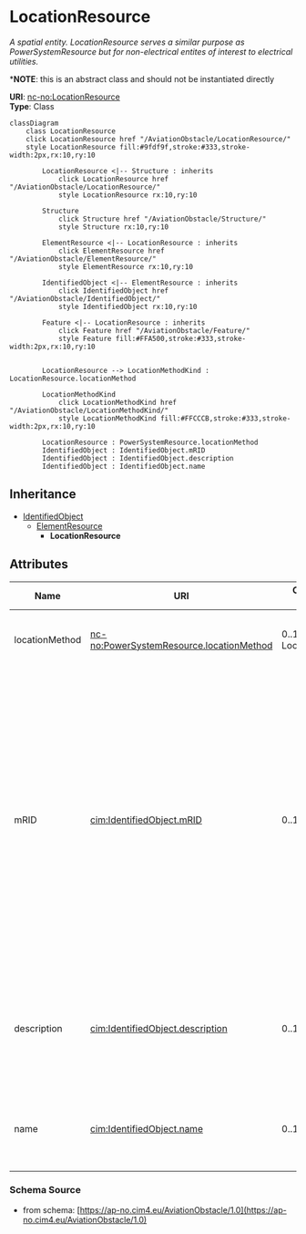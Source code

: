 # LocationResource

_A spatial entity. LocationResource serves a similar purpose as PowerSystemResource but for non-electrical entites of interest to electrical utilities._

*__NOTE__: this is an abstract class and should not be instantiated directly

**URI**: [nc-no:LocationResource](http://cim4.eu/ns/nc-no#LocationResource)<br />
**Type**: Class

```mermaid
classDiagram
    class LocationResource
    click LocationResource href "/AviationObstacle/LocationResource/"
    style LocationResource fill:#9fdf9f,stroke:#333,stroke-width:2px,rx:10,ry:10

        LocationResource <|-- Structure : inherits
            click LocationResource href "/AviationObstacle/LocationResource/"
            style LocationResource rx:10,ry:10

        Structure
            click Structure href "/AviationObstacle/Structure/"
            style Structure rx:10,ry:10

        ElementResource <|-- LocationResource : inherits
            click ElementResource href "/AviationObstacle/ElementResource/"
            style ElementResource rx:10,ry:10

        IdentifiedObject <|-- ElementResource : inherits
            click IdentifiedObject href "/AviationObstacle/IdentifiedObject/"
            style IdentifiedObject rx:10,ry:10

        Feature <|-- LocationResource : inherits
            click Feature href "/AviationObstacle/Feature/"
            style Feature fill:#FFA500,stroke:#333,stroke-width:2px,rx:10,ry:10


        LocationResource --> LocationMethodKind : LocationResource.locationMethod

        LocationMethodKind
            click LocationMethodKind href "/AviationObstacle/LocationMethodKind/"
            style LocationMethodKind fill:#FFCCCB,stroke:#333,stroke-width:2px,rx:10,ry:10

        LocationResource : PowerSystemResource.locationMethod
        IdentifiedObject : IdentifiedObject.mRID
        IdentifiedObject : IdentifiedObject.description
        IdentifiedObject : IdentifiedObject.name
```

## Inheritance
* [IdentifiedObject](IdentifiedObject.md)
    * [ElementResource](ElementResource.md)
        * **LocationResource**

## Attributes
| Name | URI | Cardinality and Range | Description | Inheritance |
| ---  | --- | --- | --- | --- |
| locationMethod | [nc-no:PowerSystemResource.locationMethod](http://cim4.eu/ns/nc-no#PowerSystemResource.locationMethod) | 0..1 LocationMethodKind | Method used to derive geographical location for this entity. | direct |
| mRID | [cim:IdentifiedObject.mRID](https://cim.ucaiug.io/ns#IdentifiedObject.mRID) | 0..1 string | Master resource identifier issued by a model authority. The mRID is unique within an exchange context. Global uniqueness is easily achieved by using a UUID, as specified in RFC 4122, for the mRID. The use of UUID is strongly recommended.For CIMXML data files in RDF syntax conforming to IEC 61970-552, the mRID is mapped to rdf:ID or rdf:about attributes that identify CIM object elements. | IdentifiedObject |
| description | [cim:IdentifiedObject.description](https://cim.ucaiug.io/ns#IdentifiedObject.description) | 0..1 string | The description is a free human readable text describing or naming the object. It may be non unique and may not correlate to a naming hierarchy. | IdentifiedObject |
| name | [cim:IdentifiedObject.name](https://cim.ucaiug.io/ns#IdentifiedObject.name) | 0..1 string | The name is any free human readable and possibly non unique text naming the object. | IdentifiedObject |

### Schema Source
* from schema: [https://ap-no.cim4.eu/AviationObstacle/1.0](https://ap-no.cim4.eu/AviationObstacle/1.0)
